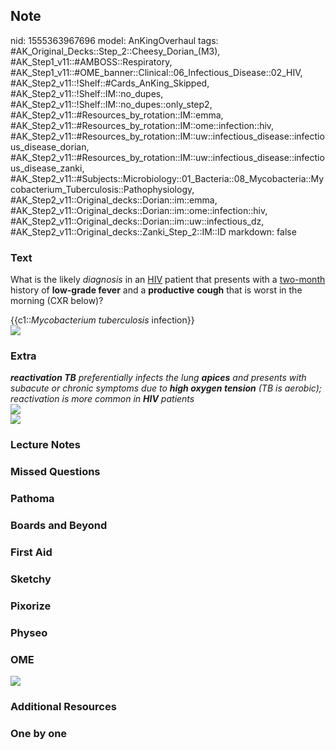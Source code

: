 ## Note
nid: 1555363967696
model: AnKingOverhaul
tags: #AK_Original_Decks::Step_2::Cheesy_Dorian_(M3), #AK_Step1_v11::#AMBOSS::Respiratory, #AK_Step1_v11::#OME_banner::Clinical::06_Infectious_Disease::02_HIV, #AK_Step2_v11::!Shelf::#Cards_AnKing_Skipped, #AK_Step2_v11::!Shelf::IM::no_dupes, #AK_Step2_v11::!Shelf::IM::no_dupes::only_step2, #AK_Step2_v11::#Resources_by_rotation::IM::emma, #AK_Step2_v11::#Resources_by_rotation::IM::ome::infection::hiv, #AK_Step2_v11::#Resources_by_rotation::IM::uw::infectious_disease::infectious_disease_dorian, #AK_Step2_v11::#Resources_by_rotation::IM::uw::infectious_disease::infectious_disease_zanki, #AK_Step2_v11::#Subjects::Microbiology::01_Bacteria::08_Mycobacteria::Mycobacterium_Tuberculosis::Pathophysiology, #AK_Step2_v11::Original_decks::Dorian::im::emma, #AK_Step2_v11::Original_decks::Dorian::im::ome::infection::hiv, #AK_Step2_v11::Original_decks::Dorian::im::uw::infectious_dz, #AK_Step2_v11::Original_decks::Zanki_Step_2::IM::ID
markdown: false

### Text
What is the likely <i>diagnosis</i> in an <u>HIV</u> patient that
presents with a <u>two-month</u> history of <b>low-grade fever</b>
and a <b>productive</b> <b>cough</b> that is worst in the morning
(CXR below)?
<div>
  {{c1::<i>Mycobacterium tuberculosis</i> infection}}
</div>
<div><img src="ya%20got%20me.png"></div>

### Extra
<div>
  <i><b>reactivation TB</b> preferentially infects the lung
  <b>apices</b> and presents with subacute or chronic symptoms due
  to <b>high oxygen tension</b> (TB is aerobic); reactivation is
  more common in <b>HIV</b> patients</i>
</div>
<div>
  <i><img src="paste-116363548950529.jpg"></i>
</div><img src="paste-1636958065393665.jpg">

### Lecture Notes


### Missed Questions


### Pathoma


### Boards and Beyond


### First Aid


### Sketchy


### Pixorize


### Physeo


### OME
<div class="ome-widget">
  <a href=
  "https://onlinemeded.org/spa/infectious-disease/hiv/acquire?ref=anki">
  <img src="_OME_AnkiFlashcards_Lesson_1.png"></a>
</div>

### Additional Resources


### One by one

